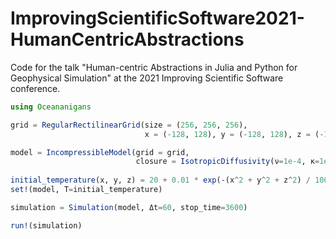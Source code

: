 # ImprovingScientificSoftware2021-HumanCentricAbstractions

Code for the talk "Human-centric Abstractions in Julia and Python for Geophysical Simulation" at the 2021 Improving Scientific Software conference.

```julia
using Oceananigans

grid = RegularRectilinearGrid(size = (256, 256, 256),
                              x = (-128, 128), y = (-128, 128), z = (-128, 128))

model = IncompressibleModel(grid = grid, 
                            closure = IsotropicDiffusivity(ν=1e-4, κ=1e-4))
                            
initial_temperature(x, y, z) = 20 + 0.01 * exp(-(x^2 + y^2 + z^2) / 100)
set!(model, T=initial_temperature)

simulation = Simulation(model, Δt=60, stop_time=3600)

run!(simulation)
```
